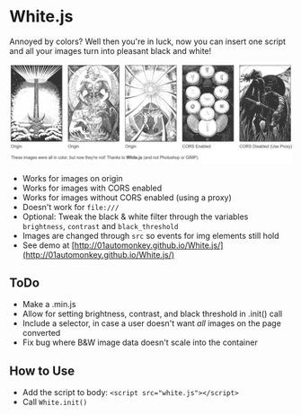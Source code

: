 # White.js

Annoyed by colors? Well then you're in luck, now you can insert one script and all your images turn into pleasant black and white!

![](screen_shot.png)

- Works for images on origin
- Works for images with CORS enabled
- Works for images without CORS enabled (using a proxy)
- Doesn't work for `file:///`
- Optional: Tweak the black & white filter through the variables `brightness`, `contrast` and `black_threshold`
- Images are changed through `src` so events for img elements still hold
- See demo at [http://01automonkey.github.io/White.js/](http://01automonkey.github.io/White.js/)

## ToDo

- Make a .min.js
- Allow for setting brightness, contrast, and black threshold in .init() call
- Include a selector, in case a user doesn't want *all* images on the page converted
- Fix bug where B&W image data doesn't scale into the container

## How to Use

- Add the script to body: `<script src="white.js"></script>`
- Call `White.init()`
